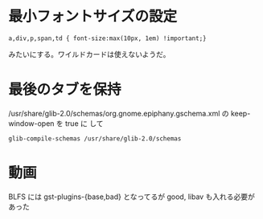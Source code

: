 # 最小フォントサイズの設定

```
a,div,p,span,td { font-size:max(10px, 1em) !important;} 
```

みたいにする。ワイルドカードは使えないようだ。

# 最後のタブを保持

/usr/share/glib-2.0/schemas/org.gnome.epiphany.gschema.xml の keep-window-open を true に
して 

```
glib-compile-schemas /usr/share/glib-2.0/schemas
```

# 動画

BLFS には gst-plugins-{base,bad} となってるが good, libav も入れる必要があった
